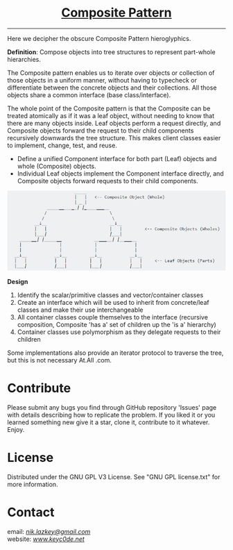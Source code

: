 <h1 align="center">
	<a href="https://github.com/KeyC0de/CompositePattern">Composite Pattern</a>
</h1>
<hr>


Here we decipher the obscure Composite Pattern hieroglyphics.

**Definition**: Compose objects into tree structures to represent part-whole hierarchies.

The Composite pattern enables us to iterate over objects or collection of those objects in a uniform manner, without having to typecheck or differentiate between the concrete objects and their collections. All those objects share a common interface (base class/interface).

The whole point of the Composite pattern is that the Composite can be treated atomically as if it was a leaf object, without needing to know that there are many objects inside.
Leaf objects perform a request directly, and Composite objects forward the request to their child components recursively downwards the tree structure. This makes client classes easier to implement, change, test, and reuse.

- Define a unified Component interface for both part (Leaf) objects and whole (Composite) objects.
- Individual Leaf objects implement the Component interface directly, and Composite objects forward requests to their child components.

<p style="text-align: center;">
	<img src="_present/composite.jpg" />
</p>

**Design**

1. Identify the scalar/primitive classes and vector/container classes
2. Create an interface which will be used to inherit from concrete/leaf classes and make their use interchangeable
4. All container classes couple themselves to the interface (recursive composition, Composite 'has a' set of children up the 'is a' hierarchy)
5. Container classes use polymorphism as they delegate requests to their children

Some implementations also provide an iterator protocol to traverse the tree, but this is not necessary At.All .com.


# Contribute

Please submit any bugs you find through GitHub repository 'Issues' page with details describing how to replicate the problem. If you liked it or you learned something new give it a star, clone it, contribute to it whatever. Enjoy.


# License

Distributed under the GNU GPL V3 License. See "GNU GPL license.txt" for more information.


# Contact

email: *nik.lazkey@gmail.com*</br>
website: *www.keyc0de.net*

